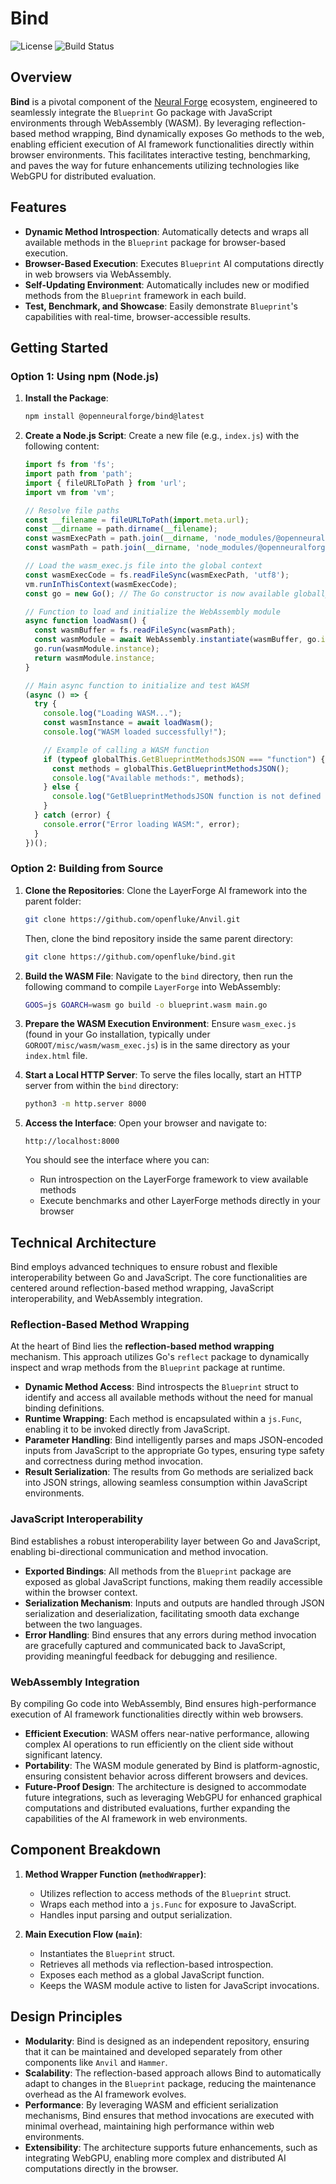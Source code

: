 # Bind

![License](https://img.shields.io/badge/License-Apache%202.0-blue.svg)
![Build Status](https://img.shields.io/github/workflow/status/openneuralforge/bind/Build)

## Overview

**Bind** is a pivotal component of the [Neural Forge](https://github.com/openfluke) ecosystem, engineered to seamlessly integrate the `Blueprint` Go package with JavaScript environments through WebAssembly (WASM). By leveraging reflection-based method wrapping, Bind dynamically exposes Go methods to the web, enabling efficient execution of AI framework functionalities directly within browser environments. This facilitates interactive testing, benchmarking, and paves the way for future enhancements utilizing technologies like WebGPU for distributed evaluation.

## Features

- **Dynamic Method Introspection**: Automatically detects and wraps all available methods in the `Blueprint` package for browser-based execution.
- **Browser-Based Execution**: Executes `Blueprint` AI computations directly in web browsers via WebAssembly.
- **Self-Updating Environment**: Automatically includes new or modified methods from the `Blueprint` framework in each build.
- **Test, Benchmark, and Showcase**: Easily demonstrate `Blueprint`'s capabilities with real-time, browser-accessible results.

## Getting Started

### Option 1: Using npm (Node.js)

1. **Install the Package**:
   ```bash
   npm install @openneuralforge/bind@latest
   ```

2. **Create a Node.js Script**:
   Create a new file (e.g., `index.js`) with the following content:
   ```javascript
   import fs from 'fs';
   import path from 'path';
   import { fileURLToPath } from 'url';
   import vm from 'vm';

   // Resolve file paths
   const __filename = fileURLToPath(import.meta.url);
   const __dirname = path.dirname(__filename);
   const wasmExecPath = path.join(__dirname, 'node_modules/@openneuralforge/bind/dist/wasm_exec.js');
   const wasmPath = path.join(__dirname, 'node_modules/@openneuralforge/bind/dist/main.wasm');

   // Load the wasm_exec.js file into the global context
   const wasmExecCode = fs.readFileSync(wasmExecPath, 'utf8');
   vm.runInThisContext(wasmExecCode);
   const go = new Go(); // The Go constructor is now available globally

   // Function to load and initialize the WebAssembly module
   async function loadWasm() {
     const wasmBuffer = fs.readFileSync(wasmPath);
     const wasmModule = await WebAssembly.instantiate(wasmBuffer, go.importObject);
     go.run(wasmModule.instance);
     return wasmModule.instance;
   }

   // Main async function to initialize and test WASM
   (async () => {
     try {
       console.log("Loading WASM...");
       const wasmInstance = await loadWasm();
       console.log("WASM loaded successfully!");

       // Example of calling a WASM function
       if (typeof globalThis.GetBlueprintMethodsJSON === "function") {
         const methods = globalThis.GetBlueprintMethodsJSON();
         console.log("Available methods:", methods);
       } else {
         console.log("GetBlueprintMethodsJSON function is not defined in WASM.");
       }
     } catch (error) {
       console.error("Error loading WASM:", error);
     }
   })();
   ```

### Option 2: Building from Source

1. **Clone the Repositories**:
   Clone the LayerForge AI framework into the parent folder:
   ```bash
   git clone https://github.com/openfluke/Anvil.git
   ```

   Then, clone the bind repository inside the same parent directory:
   ```bash
   git clone https://github.com/openfluke/bind.git
   ```

2. **Build the WASM File**:
   Navigate to the `bind` directory, then run the following command to compile `LayerForge` into WebAssembly:
   ```bash
   GOOS=js GOARCH=wasm go build -o blueprint.wasm main.go
   ```

3. **Prepare the WASM Execution Environment**:
   Ensure `wasm_exec.js` (found in your Go installation, typically under `GOROOT/misc/wasm/wasm_exec.js`) is in the same directory as your `index.html` file.

4. **Start a Local HTTP Server**:
   To serve the files locally, start an HTTP server from within the `bind` directory:
   ```bash
   python3 -m http.server 8000
   ```

5. **Access the Interface**:
   Open your browser and navigate to:
   ```
   http://localhost:8000
   ```
   You should see the interface where you can:
   - Run introspection on the LayerForge framework to view available methods
   - Execute benchmarks and other LayerForge methods directly in your browser

## Technical Architecture

Bind employs advanced techniques to ensure robust and flexible interoperability between Go and JavaScript. The core functionalities are centered around reflection-based method wrapping, JavaScript interoperability, and WebAssembly integration.

### Reflection-Based Method Wrapping

At the heart of Bind lies the **reflection-based method wrapping** mechanism. This approach utilizes Go's `reflect` package to dynamically inspect and wrap methods from the `Blueprint` package at runtime.

- **Dynamic Method Access**: Bind introspects the `Blueprint` struct to identify and access all available methods without the need for manual binding definitions.
- **Runtime Wrapping**: Each method is encapsulated within a `js.Func`, enabling it to be invoked directly from JavaScript.
- **Parameter Handling**: Bind intelligently parses and maps JSON-encoded inputs from JavaScript to the appropriate Go types, ensuring type safety and correctness during method invocation.
- **Result Serialization**: The results from Go methods are serialized back into JSON strings, allowing seamless consumption within JavaScript environments.

### JavaScript Interoperability

Bind establishes a robust interoperability layer between Go and JavaScript, enabling bi-directional communication and method invocation.

- **Exported Bindings**: All methods from the `Blueprint` package are exposed as global JavaScript functions, making them readily accessible within the browser context.
- **Serialization Mechanism**: Inputs and outputs are handled through JSON serialization and deserialization, facilitating smooth data exchange between the two languages.
- **Error Handling**: Bind ensures that any errors during method invocation are gracefully captured and communicated back to JavaScript, providing meaningful feedback for debugging and resilience.

### WebAssembly Integration

By compiling Go code into WebAssembly, Bind ensures high-performance execution of AI framework functionalities directly within web browsers.

- **Efficient Execution**: WASM offers near-native performance, allowing complex AI operations to run efficiently on the client side without significant latency.
- **Portability**: The WASM module generated by Bind is platform-agnostic, ensuring consistent behavior across different browsers and devices.
- **Future-Proof Design**: The architecture is designed to accommodate future integrations, such as leveraging WebGPU for enhanced graphical computations and distributed evaluations, further expanding the capabilities of the AI framework in web environments.

## Component Breakdown

1. **Method Wrapper Function (`methodWrapper`)**:
   - Utilizes reflection to access methods of the `Blueprint` struct.
   - Wraps each method into a `js.Func` for exposure to JavaScript.
   - Handles input parsing and output serialization.

2. **Main Execution Flow (`main`)**:
   - Instantiates the `Blueprint` struct.
   - Retrieves all methods via reflection-based introspection.
   - Exposes each method as a global JavaScript function.
   - Keeps the WASM module active to listen for JavaScript invocations.

## Design Principles

- **Modularity**: Bind is designed as an independent repository, ensuring that it can be maintained and developed separately from other components like `Anvil` and `Hammer`.
- **Scalability**: The reflection-based approach allows Bind to automatically adapt to changes in the `Blueprint` package, reducing the maintenance overhead as the AI framework evolves.
- **Performance**: By leveraging WASM and efficient serialization mechanisms, Bind ensures that method invocations are executed with minimal overhead, maintaining high performance within web environments.
- **Extensibility**: The architecture supports future enhancements, such as integrating WebGPU, enabling more complex and distributed AI computations directly in the browser.